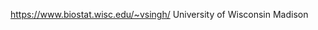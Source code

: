 https://www.biostat.wisc.edu/~vsingh/
University of Wisconsin Madison 

<!---
vsinghuw/vsinghuw is a ✨ special ✨ repository because its `README.md` (this file) appears on your GitHub profile.
You can click the Preview link to take a look at your changes.
--->
